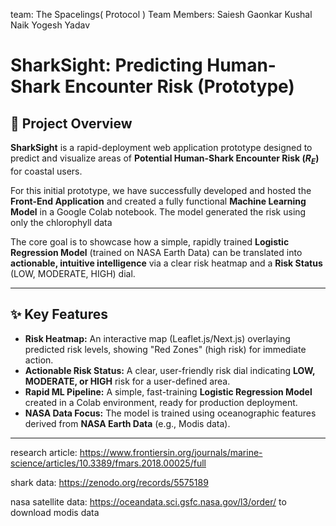team: The Spacelings( Protocol )
Team Members:
Saiesh Gaonkar
Kushal Naik
Yogesh Yadav




# SharkSight: Predicting Human-Shark Encounter Risk (Prototype)

## 🌊 Project Overview

**SharkSight** is a rapid-deployment web application prototype designed to predict and visualize areas of **Potential Human-Shark Encounter Risk ($R_{E}$)** for coastal users.

For this initial prototype, we have successfully developed and hosted the **Front-End Application** and created a fully functional **Machine Learning Model** in a Google Colab notebook. The model generated the risk using only the chlorophyll data 

The core goal is to showcase how a simple, rapidly trained **Logistic Regression Model** (trained on NASA Earth Data) can be translated into **actionable, intuitive intelligence** via a clear risk heatmap and a **Risk Status** (LOW, MODERATE, HIGH) dial.

---

## ✨ Key Features

* **Risk Heatmap:** An interactive map (Leaflet.js/Next.js) overlaying predicted risk levels, showing "Red Zones" (high risk) for immediate action.
* **Actionable Risk Status:** A clear, user-friendly risk dial indicating **LOW, MODERATE, or HIGH** risk for a user-defined area.
* **Rapid ML Pipeline:** A simple, fast-training **Logistic Regression Model** created in a Colab environment, ready for production deployment.
* **NASA Data Focus:** The model is trained using oceanographic features derived from **NASA Earth Data** (e.g., Modis data).

---

research article: https://www.frontiersin.org/journals/marine-science/articles/10.3389/fmars.2018.00025/full

shark data: https://zenodo.org/records/5575189

nasa satellite data: https://oceandata.sci.gsfc.nasa.gov/l3/order/ to download modis data


